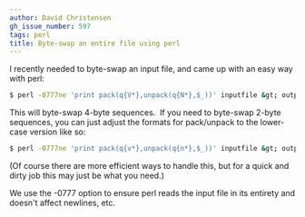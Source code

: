 ```yaml
---
author: David Christensen
gh_issue_number: 597
tags: perl
title: Byte-swap an entire file using perl
---
```




I recently needed to byte-swap an input file, and came up with an easy way with perl:

```bash
$ perl -0777ne 'print pack(q{V*},unpack(q{N*},$_))' inputfile &gt; outputfile
```

This will byte-swap 4-byte sequences.  If you need to byte-swap 2-byte sequences, you can just adjust the formats for pack/unpack to the lower-case version like so:

```bash
$ perl -0777ne 'print pack(q{v*},unpack(q{n*},$_))' inputfile &gt; outputfile
```

(Of course there are more efficient ways to handle this, but for a quick and dirty job this may just be what you need.)

We use the -0777 option to ensure perl reads the input file in its entirety and doesn't affect newlines, etc.



